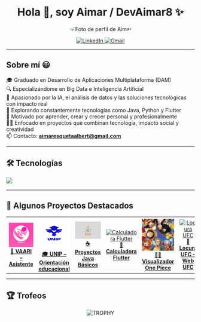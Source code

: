 <h1 align="center">Hola 👋, soy Aimar / DevAimar8 ✨</h1> 
<p align="center">
  <img src="https://avatars.githubusercontent.com/u/160763813?s=400&u=105ec69cf88f27ca26454b11437d2d8691d7eb20&v=4" width="350" style="border-radius: 50%" alt="Foto de perfil de Aimar"/>
</p>

<p align="center">
  <a href="https://www.linkedin.com/in/aimar-esqueta-albert-a0a33b302/" target="blank">
    <img src="https://img.shields.io/badge/LinkedIn-0077B5?style=for-the-badge&logo=linkedin&logoColor=white" alt="LinkedIn" />
  </a>
  <a href="mailto:aimaresquetaalbert@gmail.com" target="blank">
    <img src="https://img.shields.io/badge/Gmail-D14836?style=for-the-badge&logo=gmail&logoColor=white" alt="Gmail" />
  </a>
</p>

---

## Sobre mí 😃

🎓 Graduado en Desarrollo de Aplicaciones Multiplataforma (DAM)  
🔍 Especializándome en Big Data e Inteligencia Artificial  
🧠 Apasionado por la IA, el análisis de datos y las soluciones tecnológicas con impacto real  
📱 Explorando constantemente tecnologías como Java, Python y Flutter  
🚀 Motivado por aprender, crear y crecer personal y profesionalmente  
👨‍💻 Enfocado en proyectos que combinan tecnología, impacto social y creatividad  
📫 Contacto: **aimaresquetaalbert@gmail.com**

---

## 🛠 Tecnologías

<p align="left">
  <a href="https://skillicons.dev">
    <img src="https://skillicons.dev/icons?i=androidstudio,java,dart,flutter,py,css,html,js,mysql,sqlite,mongodb,firebase,git,github,docker,eclipse,powerbi,huggingface,powerapps,vscode&perline=12" />
  </a>
</p>

---

## 🚀 Algunos Proyectos Destacados

<table>
  <tr>
    <td align="center">
      <a href="https://github.com/DevAimar8/VAARI">
        <img src="https://raw.githubusercontent.com/DevAimar8/VAARI/main/VAARI.png" width="150px" alt="VAARI"/><br/>
        <strong>🤖 VAARI – Asistente</strong>
      </a>
    </td>
    <td align="center">
      <a href="https://github.com/DevAimar8/UNIP">
        <img src="https://raw.githubusercontent.com/DevAimar8/UNIP/main/UNIP.png" width="150px" alt="UNIP"/><br/>
        <strong>🎓 UNIP – Orientación educacional</strong>
      </a>
    </td>
    <td align="center">
      <a href="https://github.com/DevAimar8/Proyectos-Java-Basicos">
        <img src="https://github.com/DevAimar8/Proyectos-Java-Basicos/blob/main/java.jpg" width="150px" alt="Proyectos Java Básicos"/><br/>
        <strong>☕ Proyectos Java Básicos</strong>
      </a>
    </td>
    <td align="center">
      <a href="https://github.com/DevAimar8/CalculadoraFlutter">
        <img src="https://raw.githubusercontent.com/DevAimar8/CalculadoraFlutter/main/CalculadoraFlutter.png" width="150px" alt="Calculadora Flutter"/><br/>
        <strong>🧮 Calculadora Flutter</strong>
      </a>
    </td>
    <td align="center">
      <a href="https://github.com/DevAimar8/VisualizadorPersonajes-OnePiece">
        <img src="https://raw.githubusercontent.com/DevAimar8/VisualizadorPersonajes-OnePiece/main/onepiece.png" width="150px" alt="Visualizador One Piece"/><br/>
        <strong>🏴‍☠️ Visualizador One Piece</strong>
      </a>
    </td>
    <td align="center">
      <a href="https://github.com/DevAimar8/LocuraUFC">
        <img src="https://github.com/DevAimar8/LocuraUFC/blob/main/imagenes/logo.png" width="150px" alt="Locura UFC"/><br/>
        <strong>🥋 Locura UFC – Web UFC</strong>
      </a>
    </td>
  </tr>
</table>


---

## 🏆 Trofeos

<p align="center">
  <img src="https://github-profile-trophy.vercel.app/?username=DevAimar8&theme=radical&row=1&column=7&margin-w=5&margin-h=15&no-bg=true" alt="TROPHY" />
</p>

